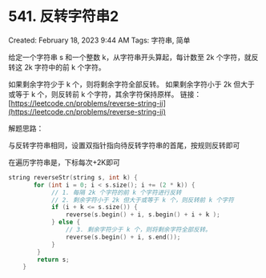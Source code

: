 # 541. 反转字符串2

Created: February 18, 2023 9:44 AM
Tags: 字符串, 简单

给定一个字符串 s 和一个整数 k，从字符串开头算起，每计数至 2k 个字符，就反转这 2k 字符中的前 k 个字符。

如果剩余字符少于 k 个，则将剩余字符全部反转。
如果剩余字符小于 2k 但大于或等于 k 个，则反转前 k 个字符，其余字符保持原样。
链接：[https://leetcode.cn/problems/reverse-string-ii](https://leetcode.cn/problems/reverse-string-ii)

解题思路：

与反转字符串相同，设置双指针指向待反转字符串的首尾，按规则反转即可

在遍历字符串是，下标每次+2K即可

```cpp
string reverseStr(string s, int k) {
       for (int i = 0; i < s.size(); i += (2 * k)) {
            // 1. 每隔 2k 个字符的前 k 个字符进行反转
            // 2. 剩余字符小于 2k 但大于或等于 k 个，则反转前 k 个字符
            if (i + k <= s.size()) {
                reverse(s.begin() + i, s.begin() + i + k );
            } else {
                // 3. 剩余字符少于 k 个，则将剩余字符全部反转。
                reverse(s.begin() + i, s.end());
            }
        }
        return s;
    }
```